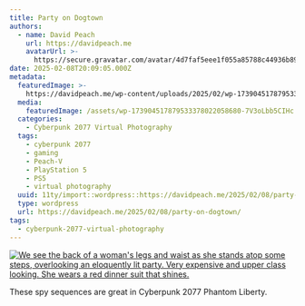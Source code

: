 ```yaml
---
title: Party on Dogtown
authors:
  - name: David Peach
    url: https://davidpeach.me
    avatarUrl: >-
      https://secure.gravatar.com/avatar/4d7faf5eee1f055a85788c44936b8995eaab6dfb004e7854ec747ccb272e91ee?s=96&d=mm&r=g
date: 2025-02-08T20:09:05.000Z
metadata:
  featuredImage: >-
    https://davidpeach.me/wp-content/uploads/2025/02/wp-17390451787953337802205868016981.jpg
  media:
    featuredImage: /assets/wp-173904517879533378022058680-7V3oLbb5CIHc.jpg
  categories:
    - Cyberpunk 2077 Virtual Photography
  tags:
    - cyberpunk 2077
    - gaming
    - Peach-V
    - PlayStation 5
    - PS5
    - virtual photography
  uuid: 11ty/import::wordpress::https://davidpeach.me/2025/02/08/party-on-dogtown/
  type: wordpress
  url: https://davidpeach.me/2025/02/08/party-on-dogtown/
tags:
  - cyberpunk-2077-virtual-photography
---
```

[![We see the back of a woman's legs and waist as she stands atop some steps, overlooking an eloquently lit party. Very expensive and upper class looking.  She wears a red dinner suit that shines. ](/assets/wp-173904517879533378022058680-1qVsZQR7l0ee.jpg)](/assets/wp-173904517879533378022058680-1qVsZQR7l0ee.jpg)

These spy sequences are great in Cyberpunk 2077 Phantom Liberty.